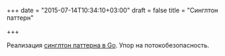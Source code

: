 +++
date = "2015-07-14T10:34:10+03:00"
draft = false
title = "Синглтон паттерн"

+++

<p>Реализация <a href="http://marcio.io/2015/07/singleton-pattern-in-go/">синглтон паттерна в Go</a>. Упор на потокобезопасность.</p>


